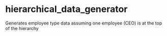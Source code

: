 # hierarchical_data_generator
Generates employee type data assuming one employee (CEO) is at the top of the hierarchy
